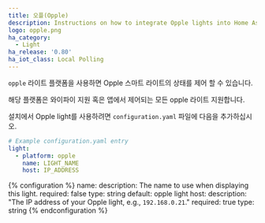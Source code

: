 ```yaml
---
title: 오플(Opple)
description: Instructions on how to integrate Opple lights into Home Assistant.
logo: opple.png
ha_category:
  - Light
ha_release: '0.80'
ha_iot_class: Local Polling
---
```


`opple` 라이트 플랫폼을 사용하면 Opple 스마트 라이트의 상태를 제어 할 수 있습니다.

해당 플랫폼은 와이파이 지원 혹은 앱에서 제어되는 모든 opple 라이트 지원합니다. 

설치에서 Opple light를 사용하려면 `configuration.yaml` 파일에 다음을 추가하십시오.

```yaml
# Example configuration.yaml entry
light:
  - platform: opple
    name: LIGHT_NAME
    host: IP_ADDRESS
```

{% configuration %}
name:
  description: The name to use when displaying this light.
  required: false
  type: string
  default: opple light
host:
  description: "The IP address of your Opple light, e.g., `192.168.0.21`."
  required: true
  type: string
{% endconfiguration %}
